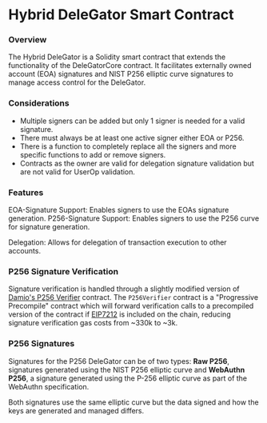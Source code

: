 # Hybrid DeleGator Smart Contract

### Overview

The Hybrid DeleGator is a Solidity smart contract that extends the functionality of the DeleGatorCore contract. It facilitates externally owned account (EOA) signatures and NIST P256 elliptic curve signatures to manage access control for the DeleGator.

### Considerations

- Multiple signers can be added but only 1 signer is needed for a valid signature.
- There must always be at least one active signer either EOA or P256.
- There is a function to completely replace all the signers and more specific functions to add or remove signers.
- Contracts as the owner are valid for delegation signature validation but are not valid for UserOp validation.

### Features

EOA-Signature Support: Enables signers to use the EOAs signature generation.
P256-Signature Support: Enables signers to use the P256 curve for signature generation.

Delegation: Allows for delegation of transaction execution to other accounts.

### P256 Signature Verification

Signature verification is handled through a slightly modified version of [Damio's P256 Verifier](https://github.com/daimo-eth/p256-verifier) contract. The `P256Verifier` contract is a "Progressive Precompile" contract which will forward verification calls to a precompiled version of the contract if [EIP7212](https://eips.ethereum.org/EIPS/eip-7212) is included on the chain, reducing signature verification gas costs from ~330k to ~3k.

### P256 Signatures

Signatures for the P256 DeleGator can be of two types: **Raw P256**, signatures generated using the NIST P256 elliptic curve and **WebAuthn P256**, a signature generated using the P-256 elliptic curve as part of the WebAuthn specification.

Both signatures use the same elliptic curve but the data signed and how the keys are generated and managed differs.
